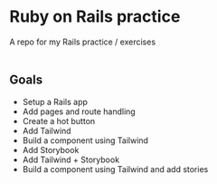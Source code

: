 # Ruby on Rails practice

A repo for my Rails practice / exercises
<br><br>

## Goals
- Setup a Rails app
- Add pages and route handling
- Create a hot button
- Add Tailwind
- Build a component using Tailwind
- Add Storybook
- Add Tailwind + Storybook
- Build a component using Tailwind and add stories